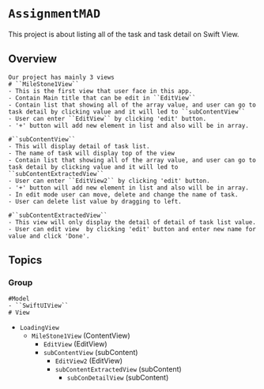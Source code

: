 # ``AssignmentMAD``

This project is about listing all of the task and task detail on Swift View.

## Overview


    Our project has mainly 3 views
    # ``MileStone1View`` 
    - This is the first view that user face in this app.
    - Contain Main title that can be edit in ``EditView``
    - Contain list that showing all of the array value, and user can go to task detail by clicking value and it will led to ``subContentView``
    - User can enter ``EditView`` by clicking 'edit' button.
    - '+' button will add new element in list and also will be in array.

    #``subContentView``
    - This will display detail of task list.
    - The name of task will display top of the view
    - Contain list that showing all of the array value, and user can go to task detail by clicking value and it will led to ``subContentExtractedView``
    - User can enter ``EditView2`` by clicking 'edit' button.
    - '+' button will add new element in list and also will be in array.
    - In edit mode user can move, delete and change the name of task.
    - User can delete list value by dragging to left.
    
    #``subContentExtractedView``
    - This view will only display the detail of detail of task list value.
    - User can edit view  by clicking 'edit' button and enter new name for value and click 'Done'.


## Topics

### <!--@START_MENU_TOKEN@-->Group<!--@END_MENU_TOKEN@-->
    #Model
    - ``SwiftUIView``
    # View
- ``LoadingView``
     - ``MileStone1View`` (ContentView)
        - ``EditView`` (EditView)
        - ``subContentView`` (subContent)
            - ``EditView2`` (EditView)
            - ``subContentExtractedView`` (subContent)
                - ``subConDetailView`` (subContent)
